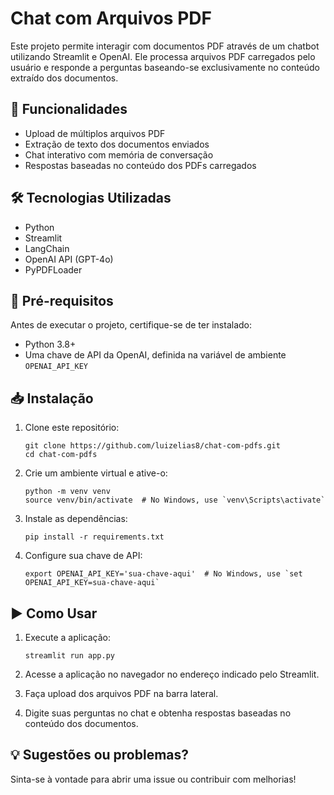 # Chat com Arquivos PDF

Este projeto permite interagir com documentos PDF através de um chatbot utilizando Streamlit e OpenAI. Ele processa arquivos PDF carregados pelo usuário e responde a perguntas baseando-se exclusivamente no conteúdo extraído dos documentos.

## 🚀 Funcionalidades

- Upload de múltiplos arquivos PDF
- Extração de texto dos documentos enviados
- Chat interativo com memória de conversação
- Respostas baseadas no conteúdo dos PDFs carregados

## 🛠 Tecnologias Utilizadas

- Python
- Streamlit
- LangChain
- OpenAI API (GPT-4o)
- PyPDFLoader

## 📌 Pré-requisitos

Antes de executar o projeto, certifique-se de ter instalado:

- Python 3.8+
- Uma chave de API da OpenAI, definida na variável de ambiente `OPENAI_API_KEY`

## 📥 Instalação

1. Clone este repositório:

    ```
    git clone https://github.com/luizelias8/chat-com-pdfs.git
    cd chat-com-pdfs
    ```

2. Crie um ambiente virtual e ative-o:

    ```
    python -m venv venv
    source venv/bin/activate  # No Windows, use `venv\Scripts\activate`
    ```

3. Instale as dependências:
    ```
    pip install -r requirements.txt
    ```

4. Configure sua chave de API:
    ```
    export OPENAI_API_KEY='sua-chave-aqui'  # No Windows, use `set OPENAI_API_KEY=sua-chave-aqui`
    ```

## ▶️ Como Usar

1. Execute a aplicação:

    ```
    streamlit run app.py
    ```

2. Acesse a aplicação no navegador no endereço indicado pelo Streamlit.

3. Faça upload dos arquivos PDF na barra lateral.

4. Digite suas perguntas no chat e obtenha respostas baseadas no conteúdo dos documentos.

## 💡 Sugestões ou problemas?

Sinta-se à vontade para abrir uma issue ou contribuir com melhorias!
